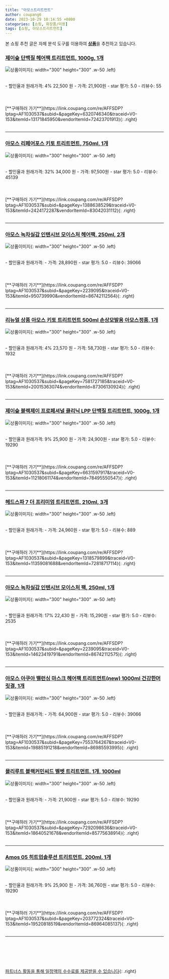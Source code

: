 ```yaml
---
title: "아모스트리트먼트"
author: coupang6
date: 2023-10-29 10:14:55 +0800
categories: [쇼핑, 화장품/미용]
tags: [쇼핑, 아모스트리트먼트]
---
```


본 쇼핑 추천 글은 자체 분석 도구를 이용하여 [**상품**](https://link.coupang.com/a/bao1ui)을 추천하고 있습니다.

### [제이숲 단백질 헤어팩 트리트먼트, 1000g, 1개](https://link.coupang.com/re/AFFSDP?lptag=AF1030537&subid=&pageKey=6320746340&traceid=V0-153&itemId=13171845950&vendorItemId=72423701913)

![상품이미지](https://thumbnail9.coupangcdn.com/thumbnails/remote/230x230ex/image/retail/images/2366205896017057-bd48e33b-3505-440a-9695-24d57676cc84.jpg){: width="300" height="300" .w-50 .left}


<br>
- 할인율과 원래가격: 4%  22,500   원
- 가격: 21,900원
- star 평가: 5.0
- 리뷰수: 55
<br>
<br>
<br>
<br>
[**구매하러 가기**](https://link.coupang.com/re/AFFSDP?lptag=AF1030537&subid=&pageKey=6320746340&traceid=V0-153&itemId=13171845950&vendorItemId=72423701913){: .right}
<br>
<br>

---

### [아모스 리페어포스 키토 트리트먼트, 750ml, 1개](https://link.coupang.com/re/AFFSDP?lptag=AF1030537&subid=&pageKey=1388638529&traceid=V0-153&itemId=2424172287&vendorItemId=83042031112)

![상품이미지](https://thumbnail7.coupangcdn.com/thumbnails/remote/230x230ex/image/vendor_inventory/a34c/5c1c6a1acf1676e313d537889b73e21897a13b334c78e34e52267817a30d.jpg){: width="300" height="300" .w-50 .left}


<br>
- 할인율과 원래가격: 32%  34,000   원
- 가격: 97,500원
- star 평가: 5.0
- 리뷰수: 45139
<br>
<br>
<br>
<br>
[**구매하러 가기**](https://link.coupang.com/re/AFFSDP?lptag=AF1030537&subid=&pageKey=1388638529&traceid=V0-153&itemId=2424172287&vendorItemId=83042031112){: .right}
<br>
<br>

---

### [아모스 녹차실감 인텐시브 모이스처 헤어팩, 250ml, 2개](https://link.coupang.com/re/AFFSDP?lptag=AF1030537&subid=&pageKey=2239095&traceid=V0-153&itemId=950739990&vendorItemId=86742112564)

![상품이미지](https://thumbnail10.coupangcdn.com/thumbnails/remote/230x230ex/image/vendor_inventory/c0bb/731978736994170563cc66f42545cccc7b442f7c0058c28144a92575f21c.jpg){: width="300" height="300" .w-50 .left}


<br>
- 할인율과 원래가격: 
- 가격: 28,890원
- star 평가: 5.0
- 리뷰수: 39066
<br>
<br>
<br>
<br>
[**구매하러 가기**](https://link.coupang.com/re/AFFSDP?lptag=AF1030537&subid=&pageKey=2239095&traceid=V0-153&itemId=950739990&vendorItemId=86742112564){: .right}
<br>
<br>

---

### [리뉴얼 상품 아모스 키토 트리트먼트 500ml 손상모발용 아모스정품, 1개](https://link.coupang.com/re/AFFSDP?lptag=AF1030537&subid=&pageKey=7581727185&traceid=V0-153&itemId=20015363074&vendorItemId=87306130924)

![상품이미지](https://thumbnail6.coupangcdn.com/thumbnails/remote/230x230ex/image/vendor_inventory/ae26/5f1564add88217ccbf21f73fd07431c3b830e5a104fe97a7e4dbf4f2076c.jpg){: width="300" height="300" .w-50 .left}


<br>
- 할인율과 원래가격: 4%  23,570   원
- 가격: 58,730원
- star 평가: 5.0
- 리뷰수: 1932
<br>
<br>
<br>
<br>
[**구매하러 가기**](https://link.coupang.com/re/AFFSDP?lptag=AF1030537&subid=&pageKey=7581727185&traceid=V0-153&itemId=20015363074&vendorItemId=87306130924){: .right}
<br>
<br>

---

### [제이숲 블랙제이 프로페셔널 클리닉 LPP 단백질 트리트먼트, 1000g, 1개](https://link.coupang.com/re/AFFSDP?lptag=AF1030537&subid=&pageKey=6631597917&traceid=V0-153&itemId=11218061174&vendorItemId=78495550547)

![상품이미지](https://thumbnail9.coupangcdn.com/thumbnails/remote/230x230ex/image/retail/images/7790841904419945-a9e4fbd9-c7f6-48a3-9b67-2fc8b94b946c.jpg){: width="300" height="300" .w-50 .left}


<br>
- 할인율과 원래가격: 9%  25,900   원
- 가격: 24,900원
- star 평가: 5.0
- 리뷰수: 19290
<br>
<br>
<br>
<br>
[**구매하러 가기**](https://link.coupang.com/re/AFFSDP?lptag=AF1030537&subid=&pageKey=6631597917&traceid=V0-153&itemId=11218061174&vendorItemId=78495550547){: .right}
<br>
<br>

---

### [헤드스파 7 더 프리미엄 트리트먼트, 210ml, 3개](https://link.coupang.com/re/AFFSDP?lptag=AF1030537&subid=&pageKey=1318579899&traceid=V0-153&itemId=11359081688&vendorItemId=72818717114)

![상품이미지](https://thumbnail6.coupangcdn.com/thumbnails/remote/230x230ex/image/retail/images/3452748132991081-c3cb6434-4324-4e18-9834-391b4d7314d4.jpg){: width="300" height="300" .w-50 .left}


<br>
- 할인율과 원래가격: 
- 가격: 24,960원
- star 평가: 5.0
- 리뷰수: 889
<br>
<br>
<br>
<br>
[**구매하러 가기**](https://link.coupang.com/re/AFFSDP?lptag=AF1030537&subid=&pageKey=1318579899&traceid=V0-153&itemId=11359081688&vendorItemId=72818717114){: .right}
<br>
<br>

---

### [아모스 녹차실감 인텐시브 모이스처 팩, 250ml, 1개](https://link.coupang.com/re/AFFSDP?lptag=AF1030537&subid=&pageKey=2239095&traceid=V0-153&itemId=14623419791&vendorItemId=86742112575)

![상품이미지](https://thumbnail8.coupangcdn.com/thumbnails/remote/230x230ex/image/vendor_inventory/b842/ee5cf96b27c41dde9533080643aceccb8d85579c00dd1760271984c59523.jpg){: width="300" height="300" .w-50 .left}


<br>
- 할인율과 원래가격: 17%  22,430   원
- 가격: 15,290원
- star 평가: 5.0
- 리뷰수: 2535
<br>
<br>
<br>
<br>
[**구매하러 가기**](https://link.coupang.com/re/AFFSDP?lptag=AF1030537&subid=&pageKey=2239095&traceid=V0-153&itemId=14623419791&vendorItemId=86742112575){: .right}
<br>
<br>

---

### [아모스 아쿠아 밸런싱 마스크 헤어팩 트리트먼트(new) 1000ml 건강한머릿결, 1개](https://link.coupang.com/re/AFFSDP?lptag=AF1030537&subid=&pageKey=7553764267&traceid=V0-153&itemId=19885191218&vendorItemId=86985593995)

![상품이미지](https://thumbnail8.coupangcdn.com/thumbnails/remote/230x230ex/image/vendor_inventory/08be/f72486f6fcdb90e53c29b31d09726bd5fc822c793a653f762b6a67fea57e.png){: width="300" height="300" .w-50 .left}


<br>
- 할인율과 원래가격: 
- 가격: 64,900원
- star 평가: 5.0
- 리뷰수: 39066
<br>
<br>
<br>
<br>
[**구매하러 가기**](https://link.coupang.com/re/AFFSDP?lptag=AF1030537&subid=&pageKey=7553764267&traceid=V0-153&itemId=19885191218&vendorItemId=86985593995){: .right}
<br>
<br>

---

### [몰리루트 블랙커민씨드 벨벳 트리트먼트, 1개, 1000ml](https://link.coupang.com/re/AFFSDP?lptag=AF1030537&subid=&pageKey=7292098636&traceid=V0-153&itemId=18640521678&vendorItemId=85775638914)

![상품이미지](https://thumbnail6.coupangcdn.com/thumbnails/remote/230x230ex/image/retail/images/2023/04/25/10/2/7a8902d3-dc39-4fc8-bae5-b9cac6caa1b3.jpg){: width="300" height="300" .w-50 .left}


<br>
- 할인율과 원래가격: 
- 가격: 21,900원
- star 평가: 5.0
- 리뷰수: 19290
<br>
<br>
<br>
<br>
[**구매하러 가기**](https://link.coupang.com/re/AFFSDP?lptag=AF1030537&subid=&pageKey=7292098636&traceid=V0-153&itemId=18640521678&vendorItemId=85775638914){: .right}
<br>
<br>

---

### [Amos 05 히트업솔루션 트리트먼트, 200ml, 1개](https://link.coupang.com/re/AFFSDP?lptag=AF1030537&subid=&pageKey=203772324&traceid=V0-153&itemId=19520818519&vendorItemId=86964085137)

![상품이미지](https://thumbnail10.coupangcdn.com/thumbnails/remote/230x230ex/image/vendor_inventory/ea1d/3b098de557bed821f3968babc06287efb533c9f88472d9358c476aefd44d.png){: width="300" height="300" .w-50 .left}


<br>
- 할인율과 원래가격: 9%  25,900   원
- 가격: 36,760원
- star 평가: 5.0
- 리뷰수: 19290
<br>
<br>
<br>
<br>
[**구매하러 가기**](https://link.coupang.com/re/AFFSDP?lptag=AF1030537&subid=&pageKey=203772324&traceid=V0-153&itemId=19520818519&vendorItemId=86964085137){: .right}
<br>
<br>

---
<br><br><br><br><br> [파트너스 활동을 통해 일정액의 수수료를 제공받을 수 있습니다](https://link.coupang.com/a/bao1ui){: .right}